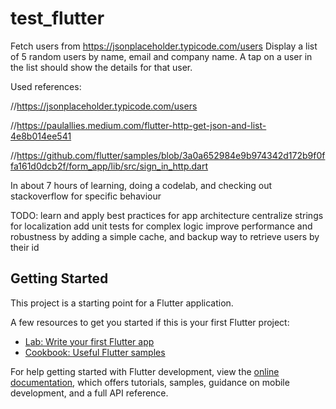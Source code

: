# test_flutter

Fetch users from https://jsonplaceholder.typicode.com/users
Display a list of 5 random users by name, email and company name.
A tap on a user in the list should show the details for that user.

Used references:

//https://jsonplaceholder.typicode.com/users

//https://paulallies.medium.com/flutter-http-get-json-and-list-4e8b014ee541

//https://github.com/flutter/samples/blob/3a0a652984e9b974342d172b9f0ffa161d0dcb2f/form_app/lib/src/sign_in_http.dart

In about 7 hours of learning, doing a codelab, and checking out stackoverflow for specific behaviour

TODO:
learn and apply best practices for app architecture
centralize strings for localization
add unit tests for complex logic
improve performance and robustness by adding a simple cache, and backup way to retrieve users by their id

## Getting Started

This project is a starting point for a Flutter application.

A few resources to get you started if this is your first Flutter project:

- [Lab: Write your first Flutter app](https://docs.flutter.dev/get-started/codelab)
- [Cookbook: Useful Flutter samples](https://docs.flutter.dev/cookbook)

For help getting started with Flutter development, view the
[online documentation](https://docs.flutter.dev/), which offers tutorials,
samples, guidance on mobile development, and a full API reference.
